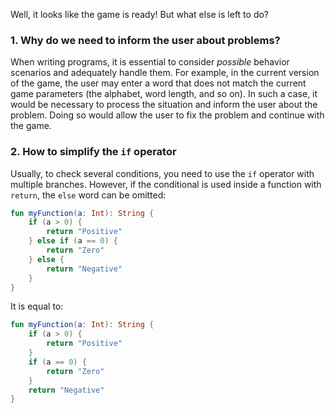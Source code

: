 Well, it looks like the game is ready! But what else is left to do?

### 1. Why do we need to inform the user about problems?

When writing programs, it is essential to consider _possible_ behavior
scenarios and adequately handle them. For example, in the current version of the game,
the user may enter a word that does not match the current game parameters
(the alphabet, word length, and so on). In such a case, it would be necessary to process
the situation and inform the user about the problem.
Doing so would allow the user to fix the problem and continue with the game.


### 2. How to simplify the `if` operator

Usually, to check several conditions, you need to use the `if` operator with multiple branches.
However, if the conditional is used inside a function with `return`,
the `else` word can be omitted:
```kotlin
fun myFunction(a: Int): String {
    if (a > 0) {
        return "Positive"
    } else if (a == 0) {
        return "Zero"
    } else {
        return "Negative"
    }
}
```
It is equal to:
```kotlin
fun myFunction(a: Int): String {
    if (a > 0) {
        return "Positive"
    }
    if (a == 0) {
        return "Zero"
    }
    return "Negative"
}
```